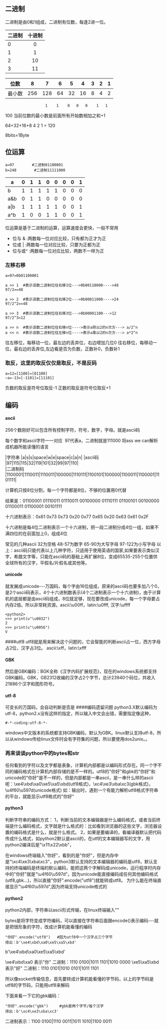 ## 二进制
二进制是由0和1组成，二进制有位数，每逢2进一位。

| 二进制        | 十进制         |
| ------------- |:-------------:|
| 0         | 0         |
| 1         | 1         |
| 2         | 10         |
| 3         | 11         |

| 位数   |8 | 7 | 6 | 5 | 4 | 3 | 2 | 1 |
| ----- |:-----:|:-----:|:-----:|:-----:|:-----:|:-----:|:-----:|:-----:|
| 最小数 | 256 |128 | 64 | 32 | 16 | 8 | 4 | 2 | 1|
                      1    1    0   0   0    1   1
100
当前位数的最小数是前面所有开始数相加之和+1


64+32+16+8  4  2  1 = 120


8bits=1Byte

## 位运算

```
a=97        #二进制01100001
b=248        #二进制11111000    

```

| a     | 0 | 1 | 1 | 0 | 0 | 0 | 0 | 1 |
| ----- | - | - | - | - | - | - | - | - |
| b     | 1 | 1 | 1 | 1 | 1 | 0 | 0 | 0 |
| a&b   | 0 | 1 | 1 | 0 | 0 | 0 | 0 | 0 |
| a\|b  | 1 | 1 | 1 | 1 | 1 | 0 | 0 | 1 |
| a^b   | 1 | 0 | 0 | 1 | 1 | 0 | 0 | 1 |

位运算是基于二进制的运算，运算速度会更快，一般不常用
- 位与 &  :两数每一位对应比较，只有都为正才为正
- 位或 |  :两数每一位对应比较，只要为正都为正
- 位与或^ :两数每一位对应比较，两数不一样为正

### 左移右移
```
a=97=0b01100001

a >> 1  #表示该数二进制位往右移1位--->0b00110000---->48
97/2==48

a >> 2  #表示该数二进制位往右移2位--->0b00011000---->24
97/2^2==48

a >> 3  #表示该数二进制位往右移3位--->0b00001100--->12
97/2^3=12

a >> n  #表示该数二进制位往右移n位---->表示a除以2的n次方---> a/2^n
a << n  #表示该数二进制位往左移n位---->表示a乘以2的n次方---> a*2^n
```
往左移位，每移动一位，最左边的丢弃位，右边增加几位0
往右移位，每移动一位，最右边的丢弃位,左边看是否为负数，正数补0，负数补1

### 取反，这里的取反仅仅是取反，不是反码

```
a=12=[1100]=[01100]
~a=-13=[-1101]=[11101]
```
负数的取反是符号位取反-1
正数的取反是符号位取反+1

## 编码
#### ascii
256个数刚好可以包含所有控制字符，符号，数字，字母。就是ascii码

每个数字和ascii字符一一对应
<img src="http://120.77.40.63/wp-content/uploads/2017/02/ascii.gif" alt="" class="alignnone size-medium wp-image-98" />
97代表a，二进制就是111000
将ass we can解析成机器所能读懂的语言


|字符串  |a|s|s|space|w|e|space|c|a|n|
|ascii码 |97|115|115|32|119|101|32|99|97|110|    
|二进制码 |1100001|1110011|1110011|100000|1110111|1100101|100000|1100011|1100001|1101111|


计算机只按8位分割，每一个字符都是8位，不够的位置用0代替

结果是：01100001 01110011 01110011 00100000 01110111 01100101 00100000 01100011 01100001 00101111

十六进制表示：0x61 0x73 0x73 0x20 0x77 0x65 0x20 0x63 0x61 0x2F

十六进制是每4位二进制表示一个十六进制，把一段二进制分成4位一组，如果不满四位的在前面加上0，组成4位


常见的几种ascii
32为空格
48-57为数字
65-90为大写字母
97-122为小写字母
以上：ascii码只能代表以上几种字符，只适用于使用英语的国家,如果要表示类似汉字，希腊文字等，只能在ascii码的基础上再扩展8位，变成65535-255个位置供全球所有的汉字，平假名/片假名或其他等。
#### unicode
就发展成unicode---万国码，每个字由16位组成，原来的ascii码也要多加八个0，是2个ascii码表示，4个十六进制数表示(4个二进制表示一个十六进制)，由于计算机的底层都是由ascii码组成，8位就足够，现在要改成unicode，每一个字母要占内存2倍。所以非常耗资源。ascii:\u00ff，latin:\u0fff, 汉字:\uffff
```
<python2>
>>> print(u"\u0032")
2
>>> print(u"\u0056")
V
```
####utf8
utf8就是用来解决这个问题的，它会智能的判断ascii占一位，西方字母占2位，汉字占3位。
ascii:\xff，latin:\xfff

#### GBK
然后是GBK编码：BGK全称《汉字内码扩展规范》，现在的windows系统都支持GBK编码，GBK，GB2312收编的汉字占2个字节，总计23940个码位，共收入21886个汉字和图形符号。

#### utf-8
可变长的万国码，会自动判断是否是
####编码遗留问题
python3.X默认编码为utf-8，python2.x没有这样的指定，所以输入中文会出错，需要指定像这种，
```
#-*-coding:utf-8-*-
```
windows中文版本的系统都支持GBK编码，默认为GBK。linux默认支持utf-8，所以从windows传给linux文件时会有字符集的问题，所以要使用dos2unix。。

### 再来谈谈python中的bytes和str
任何看到的字符以及文字都是表象，计算机内部都是以编码形式存在。同一个字不同的编码格式在计算机内部存储的是不一样的。utf8的"你好"和gbk的"你好"和unicode的"你好"是不一样的，但是内部都是一串ascii，是一串什么样的ascii呢：\xe4\xbd\xa0\xe5\xa5\xbd(utf8格式)，\xc4\xe3\xba\xc3(gbk格式)，\u4f60\u597d(unicode格式)
如：输出时，遇到一个有能力解析utf8格式字符串的平台，就能显示utf8格式的"你好"


#### python3
判断字符串的编码方式：
1，判断当前的文本编辑器是什么编码格式，或者当前终端是什么编码格式，文字就是什么格式的：比如看到浏览器的这些文字，浏览器设置的编码格式是什么，就是什么格式。
2，如果是要编译的，看编译器默认把代码传成什么格式，如python2默认是ascii的，在utf的文本编辑器写的文字，用python2编译后是"\x11\x22\xbb"，

在windows终端输入"你好"，看到的是"你好"，但是内存中是"\xc4\xe3\xba\xc3"，python3默认支持的文本编辑器的编码是utf8，默认支持的终端编码是终端的默认编码，能把这两个字解码成unicode，运行程序时内存中的"你好"就是"\u4f60\u597d"。因为unicode能直接编码成任何其他编码格式(utf8,gbk...)，所以直接"你好".encode("utf8")就能转成utf8。
为什么能在终端直接显示"\u4f60\u597d",因为终端支持unicode格式的

#### python2
python2内部，字符串以ascii形式传输，在linux终端输入""


bytes是将字符变成字符编码，可以直接在字符串后面跟encode()表示编码---就是把很形象的字符，改成计算机能看懂的编码
```
"你好".encode("utf8")   #因为utf8中一个汉字占三个字节
得出：b'\xe4\xbd\xa0\xe5\xa5\xbd'   
```

b'\xe4\xbd\xa0\xe5\xa5\xbd' 

\xe4\xbd\xa0   表示"你"   二进制：1110 0100|1011 1101|1010 0000
\xe5\xa5\xbd   表示"好"   二进制：1110 0101|1010 0101|1011 1101

所以像socket传输信息，首先要转成计算机能看懂的字节码，以上的字节码是utf8的字节码，只能用utf8来解码

下面来看一下它的gbk编码：

```
"你好".encode("gbk")     #gbk是两个字节/每个汉字
得出：b'\xc4\xe3\xba\xc3'
```

二进制表示：1100 0100|1110 0011|1011 1010|1100 0011

